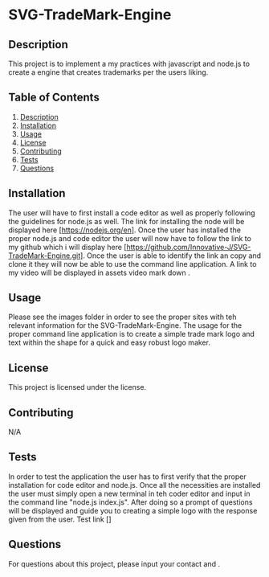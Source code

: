
#  SVG-TradeMark-Engine

## Description
This project is to implement a my practices with javascript and node.js to create a engine that creates trademarks per the users liking.

## Table of Contents
1. [Description](#description)
2. [Installation](#installation)
3. [Usage](#usage)
4. [License](#license)
5. [Contributing](#contributing)
6. [Tests](#tests)
7. [Questions](#questions)

## Installation
The user will have to first install a code editor as well as properly following the guidelines for node.js as well. The link for installing the node will be displayed here [https://nodejs.org/en]. Once the user has installed the proper node.js and code editor the user will now have to follow the link to my github which i will display here [https://github.com/Innovative-J/SVG-TradeMark-Engine.git]. Once the user is able to identify the link an copy and clone it they will now be able to use the command line application. A link to my video will be displayed in assets video mark down .

## Usage
Please see the images folder in order to see the proper sites with teh relevant information for the SVG-TradeMark-Engine. The usage for the proper command line application is  to create a simple trade mark logo and text within the shape for a quick and easy robust logo maker. 

## License
This project is licensed under the  license.

## Contributing
N/A

## Tests
In order to test the application the user has to first verify that the proper installation for code editor and node.js. Once all the necessities are installed the user must simply open a new terminal in teh coder editor and input in the command line "node.js index.js". After doing so a prompt of questions will be displayed and guide you to creating a simple logo with the response given from the user. Test link []

## Questions
For questions about this project, please input your contact  and .
